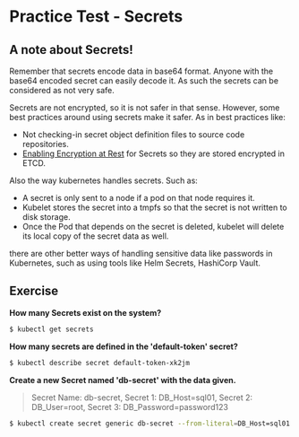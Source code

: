 # Practice Test - Secrets

## A note about Secrets!

Remember that secrets encode data in base64 format. Anyone with the base64 encoded secret can easily decode it. As such the secrets can be considered as not very safe.

Secrets are not encrypted, so it is not safer in that sense. However, some best practices around using secrets make it safer. As in best practices like:

* Not checking-in secret object definition files to source code repositories.
* [Enabling Encryption at Rest](https://kubernetes.io/docs/tasks/administer-cluster/encrypt-data/) for Secrets so they are stored encrypted in ETCD.  

Also the way kubernetes handles secrets. Such as:

* A secret is only sent to a node if a pod on that node requires it.
* Kubelet stores the secret into a tmpfs so that the secret is not written to disk storage.
* Once the Pod that depends on the secret is deleted, kubelet will delete its local copy of the secret data as well.

there are other better ways of handling sensitive data like passwords in Kubernetes, such as using tools like Helm Secrets, HashiCorp Vault.

## Exercise

**How many Secrets exist on the system?**

```bash
$ kubectl get secrets
```

**How many secrets are defined in the 'default-token' secret?**

```bash
$ kubectl describe secret default-token-xk2jm
```

**Create a new Secret named 'db-secret' with the data given.**

> Secret Name: db-secret, Secret 1: DB_Host=sql01, Secret 2: DB_User=root, Secret 3: DB_Password=password123

```bash
$ kubectl create secret generic db-secret --from-literal=DB_Host=sql01 --from-literal=DB_User=root --from-literal=DB_Password=password123
```
